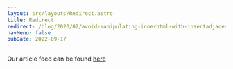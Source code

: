 ```yaml
---
layout: src/layouts/Redirect.astro
title: Redirect
redirect: /blog/2020/02/avoid-manipulating-innerhtml-with-insertadjacenthtml/
navMenu: false
pubDate: 2022-09-17
---
```

<div>
Our article feed can be found <a href="/blog/2020/02/avoid-manipulating-innerhtml-with-insertadjacenthtml/">here</a>
</div>
